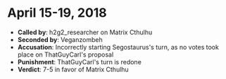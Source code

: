 # April 15-19, 2018

- **Called by**: h2g2_researcher on Matrix Cthulhu
- **Seconded by**: Veganzombeh
- **Accusation**: Incorrectly starting Segostaurus's turn, as no votes
  took place on ThatGuyCarl's proposal
- **Punishment**: ThatGuyCarl's turn is redone
- **Verdict**: 7-5 in favor of Matrix Cthulhu